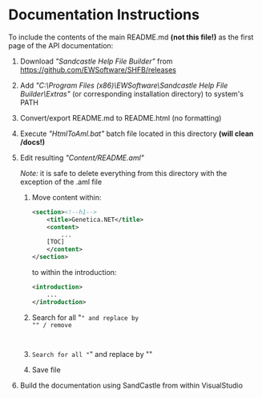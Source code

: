 # Documentation Instructions

To include the contents of the main README.md **(not this file!)** as the first page of the API documentation:

1. Download *"Sandcastle Help File Builder"* from https://github.com/EWSoftware/SHFB/releases

2. Add *"C:\Program Files (x86)\EWSoftware\Sandcastle Help File Builder\Extras\"* (or corresponding installation directory) to system's PATH

3. Convert/export README.md to README.html (no formatting)

4. Execute *"HtmlToAml.bat"* batch file located in this directory **(will clean /docs!)**

5. Edit resulting *"Content/README.aml"* 

   *Note:* it is safe to delete everything from this directory with the exception of the .aml file

   1. Move content within:

      ```xml
      <section><!--h1-->
          <title>Genetica.NET</title>
          <content>
              ...
          [TOC]
          </content>
      </section>
      ```

      to within the introduction:

      ```xml
      <introduction>
          ...
      </introduction>
      ```

   2. Search for all "<code language="none" title=" ">" and replace by "" / remove

   3. Search for all "</code></code>" and replace by "</code>"

   4. Save file

6. Build the documentation using SandCastle from within VisualStudio